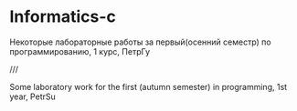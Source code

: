 # Informatics-c

Некоторые лабораторные работы за первый(осенний семестр) по программированию, 1 курс, ПетрГу

///

Some laboratory work for the first (autumn semester) in programming, 1st year, PetrSu
